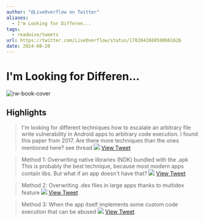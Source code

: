 ```yaml
---
author: "@LiveOverflow on Twitter"
aliases:
  - I'm Looking for Differen...
tags:
  - readwise/tweets
url: https://twitter.com/LiveOverflow/status/1782042868598661626
date: 2024-08-20
---
```

# I'm Looking for Differen...

![rw-book-cover](https://pbs.twimg.com/profile_images/804126168869961728/KNGXVh_6.jpg)

## Highlights


> I'm looking for different techniques how to escalate an arbitrary file write vulnerability in Android apps to arbitrary code execution.
>  I found this paper from 2017. Are there more techniques than the ones mentioned here? 
>  see thread 
>  ![](https://pbs.twimg.com/media/GLsUhS4XgAE_m3D.jpg)
> [View Tweet](https://twitter.com/LiveOverflow/status/1782042868598661626)



> Method 1: Overwriting native libraries (NDK) bundled with the .apk
>  This is probably the best technique, because most modern apps contain libs. But what if an app doesn't have that? 
>  ![](https://pbs.twimg.com/media/GLsUax_XEAAYBqF.png)
> [View Tweet](https://twitter.com/LiveOverflow/status/1782042871266213995)



> Method 2: Overwriting .dex files in large apps thanks to multidex feature 
>  ![](https://pbs.twimg.com/media/GLsU2hIWcAAmnS_.png)
> [View Tweet](https://twitter.com/LiveOverflow/status/1782042874089259206)



> Method 3: When the app itself implements some custom code execution that can be abused 
>  ![](https://pbs.twimg.com/media/GLsVM5SWAAE-_HV.png)
> [View Tweet](https://twitter.com/LiveOverflow/status/1782042877566078997)

